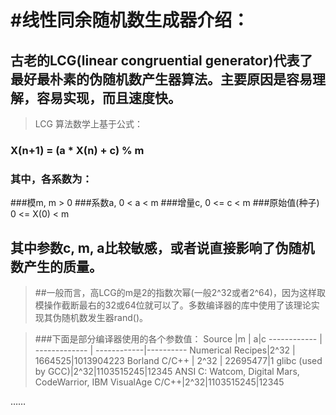 #线性同余随机数生成器介绍：
====
##  古老的LCG(linear congruential generator)代表了最好最朴素的伪随机数产生器算法。主要原因是容易理解，容易实现，而且速度快。 
> LCG 算法数学上基于公式：

### X(n+1) = (a * X(n) + c) % m
### 其中，各系数为：
###模m, m > 0
###系数a, 0 < a < m
###增量c, 0 <= c < m
###原始值(种子) 0 <= X(0) < m
## 其中参数c, m, a比较敏感，或者说直接影响了伪随机数产生的质量。
>##一般而言，高LCG的m是2的指数次幂(一般2^32或者2^64)，因为这样取模操作截断最右的32或64位就可以了。多数编译器的库中使用了该理论实现其伪随机数发生器rand()。


> ###下面是部分编译器使用的各个参数值：
Source       |m              |            a|c
------------ | ------------- | ------------|----------
Numerical Recipes|2^32  | 1664525|1013904223
Borland C/C++ | 2^32  | 22695477|1
glibc (used by GCC)|2^32|1103515245|12345
ANSI C: Watcom, Digital Mars, CodeWarrior, IBM VisualAge C/C++|2^32|1103515245|12345

……
